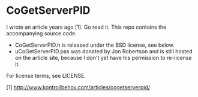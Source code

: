 CoGetServerPID
==============

I wrote an article years ago [1]. Go read it. This repo contains the accompanying source code.

* CoGetServerPID.h is released under the BSD license, see below.
* uCoGetServerPID.pas was donated by Jon Robertson and is still hosted on the article site, because I don't yet have his permission to re-license it.

For license terms, see LICENSE.

[1] http://www.kontrollbehov.com/articles/cogetserverpid/